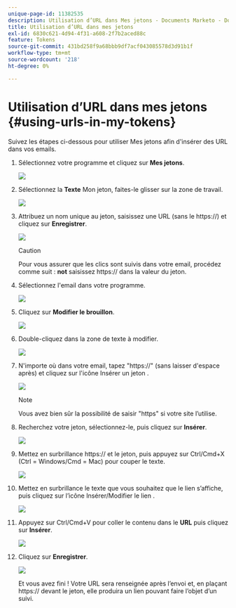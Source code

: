 ```yaml
---
unique-page-id: 11382535
description: Utilisation d’URL dans Mes jetons - Documents Marketo - Documentation du produit
title: Utilisation d’URL dans mes jetons
exl-id: 6830c621-4d94-4f31-a608-2f7b2aced88c
feature: Tokens
source-git-commit: 431bd258f9a68bbb9df7acf043085578d3d91b1f
workflow-type: tm+mt
source-wordcount: '218'
ht-degree: 0%

---
```


# Utilisation d’URL dans mes jetons {#using-urls-in-my-tokens}

Suivez les étapes ci-dessous pour utiliser Mes jetons afin d&#39;insérer des URL dans vos emails.

1. Sélectionnez votre programme et cliquez sur **Mes jetons**.

   ![](assets/one-4.png)

1. Sélectionnez la **Texte** Mon jeton, faites-le glisser sur la zone de travail.

   ![](assets/two-4.png)

1. Attribuez un nom unique au jeton, saisissez une URL (sans le https://) et cliquez sur **Enregistrer**.

   ![](assets/three-4.png)

   >[!CAUTION]
   >
   >Pour vous assurer que les clics sont suivis dans votre email, procédez comme suit : **not** saisissez https:// dans la valeur du jeton.

1. Sélectionnez l&#39;email dans votre programme.

   ![](assets/four-3.png)

1. Cliquez sur **Modifier le brouillon**.

   ![](assets/five-3.png)

1. Double-cliquez dans la zone de texte à modifier.

   ![](assets/six-1.png)

1. N&#39;importe où dans votre email, tapez &quot;https://&quot; (sans laisser d&#39;espace après) et cliquez sur l&#39;icône Insérer un jeton .

   ![](assets/seven.png)

   >[!NOTE]
   >
   >Vous avez bien sûr la possibilité de saisir &quot;https&quot; si votre site l’utilise.

1. Recherchez votre jeton, sélectionnez-le, puis cliquez sur **Insérer**.

   ![](assets/eight.png)

1. Mettez en surbrillance https:// et le jeton, puis appuyez sur Ctrl/Cmd+X (Ctrl = Windows/Cmd = Mac) pour couper le texte.

   ![](assets/nine.png)

1. Mettez en surbrillance le texte que vous souhaitez que le lien s’affiche, puis cliquez sur l’icône Insérer/Modifier le lien .

   ![](assets/ten.png)

1. Appuyez sur Ctrl/Cmd+V pour coller le contenu dans le **URL** puis cliquez sur **Insérer**.

   ![](assets/eleven.png)

1. Cliquez sur **Enregistrer**.

   ![](assets/twelve.png)

   Et vous avez fini ! Votre URL sera renseignée après l’envoi et, en plaçant https:// devant le jeton, elle produira un lien pouvant faire l’objet d’un suivi.

